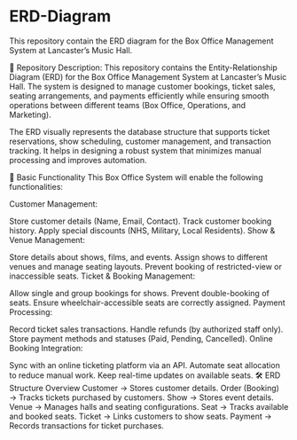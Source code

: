 # ERD-Diagram
This repository contain the ERD diagram for the Box Office Management System at Lancaster’s Music Hall.

📂 Repository Description:
This repository contains the Entity-Relationship Diagram (ERD) for the Box Office Management System at Lancaster’s Music Hall. The system is designed to manage customer bookings, ticket sales, seating arrangements, and payments efficiently while ensuring smooth operations between different teams (Box Office, Operations, and Marketing).

The ERD visually represents the database structure that supports ticket reservations, show scheduling, customer management, and transaction tracking. It helps in designing a robust system that minimizes manual processing and improves automation.

🎯 Basic Functionality
This Box Office System will enable the following functionalities:

Customer Management:

Store customer details (Name, Email, Contact).
Track customer booking history.
Apply special discounts (NHS, Military, Local Residents).
Show & Venue Management:

Store details about shows, films, and events.
Assign shows to different venues and manage seating layouts.
Prevent booking of restricted-view or inaccessible seats.
Ticket & Booking Management:

Allow single and group bookings for shows.
Prevent double-booking of seats.
Ensure wheelchair-accessible seats are correctly assigned.
Payment Processing:

Record ticket sales transactions.
Handle refunds (by authorized staff only).
Store payment methods and statuses (Paid, Pending, Cancelled).
Online Booking Integration:

Sync with an online ticketing platform via an API.
Automate seat allocation to reduce manual work.
Keep real-time updates on available seats.
🛠️ ERD Structure Overview
Customer → Stores customer details.
Order (Booking) → Tracks tickets purchased by customers.
Show → Stores event details.
Venue → Manages halls and seating configurations.
Seat → Tracks available and booked seats.
Ticket → Links customers to show seats.
Payment → Records transactions for ticket purchases.
